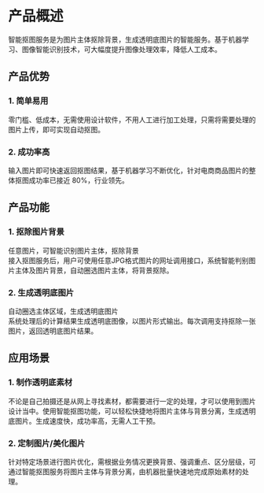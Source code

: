 # 产品概述
智能抠图服务是为图片主体抠除背景，生成透明底图片的智能服务。基于机器学习、图像智能识别技术，可大幅度提升图像处理效率，降低人工成本。

## 产品优势
### 1.	简单易用
零门槛、低成本，无需使用设计软件，不用人工进行加工处理，只需将需要处理的图片上传，即可实现自动抠图。<br>
### 2.	成功率高
输入图片即可快速返回抠图结果，基于机器学习不断优化，针对电商商品图片的整体抠图成功率已接近 80%，行业领先。<br>

## 产品功能
### 1. 抠除图片背景
任意图片，可智能识别图片主体，抠除背景<br>
接入抠图服务后，用户可使用任意JPG格式图片的网址调用接口，系统智能判别图片主体及图片背景，自动圈选图片主体，将背景抠除。<br>

### 2. 生成透明底图片
自动圈选主体区域，生成透明底图片<br>
系统处理后的计算结果生成透明底图像，以图片形式输出。每次调用支持抠除一张图片，返回透明底图片结果。<br>

## 应用场景
### 1. 制作透明底素材
不论是自己拍摄还是从网上寻找素材，都需要进行一定的处理，才可以使用到图片设计当中。使用智能抠图功能，可以轻松快捷地将图片主体与背景分离，生成透明底图片。生成速度快，成功率高，无需人工干预。<br>

### 2. 定制图片/美化图片
针对特定场景进行图片优化，需根据业务情况更换背景、强调重点、区分层级，可通过智能抠图服务将图片主体与背景分离，由机器批量快速地完成原始素材的处理。<br>


